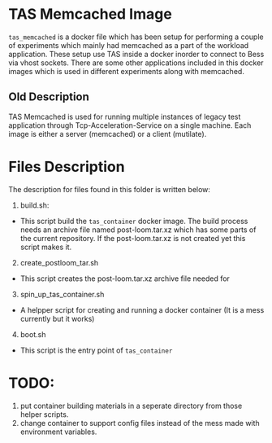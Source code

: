 # TAS Memcached Image
`tas_memcached` is a docker file which has been setup for performing a
couple of experiments which mainly had memcached as a part of the workload application.
These setup use TAS inside a docker inorder to connect to Bess via vhost sockets.
There are some other applications included in this docker images which is used
in different experiments along with memcached.

## Old Description
TAS Memcached is used for running multiple instances of legacy test application
through Tcp-Acceleration-Service on a single machine. Each image is either a
server (memcached) or a client (mutilate).

# Files Description
The description for files found in this folder is written below:
1. build.sh:
- This script build the `tas_container` docker image. The build process needs
an archive file named post-loom.tar.xz which has some parts of the current 
repository. If the post-loom.tar.xz is not created yet this script makes it.

2. create\_postloom\_tar.sh
- This script creates the post-loom.tar.xz archive file needed for 

3. spin\_up\_tas\_container.sh
- A helpper script for creating and running a docker container
(It is a mess currently but it works)

4. boot.sh
- This script is the entry point of `tas_container`

# TODO:
1. put container building materials in a seperate directory from those helper
scripts.
2. change container to support config files instead of the mess made with
environment variables.
